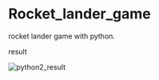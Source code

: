 # Rocket_lander_game

rocket lander game with python.

result

![python2_result](https://user-images.githubusercontent.com/43734279/61236938-19653080-a6ee-11e9-874e-13373dc0fe13.PNG)
